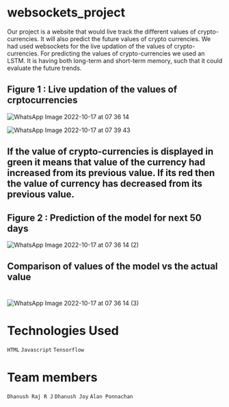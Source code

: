 # websockets_project

Our project is a website that would live track the different values of crypto-currencies. It will also predict the future values of crypto currencies.
We had used websockets for the live updation of the values of crypto-currencies. For predicting the values of crypto-currencies we used an LSTM. It is having both long-term and short-term memory, such that it could evaluate the future trends.

## Figure 1 : Live updation of the values of crptocurrencies
![WhatsApp Image 2022-10-17 at 07 36 14](https://user-images.githubusercontent.com/76429389/196074112-3bf3a3a3-7b73-4333-b142-a3e8fda0ad0b.jpeg)


![WhatsApp Image 2022-10-17 at 07 39 43](https://user-images.githubusercontent.com/76429389/196074315-6ea4c6a3-66d9-4ab7-b713-a67cfa3aa87f.jpeg)

## If the value of crypto-currencies is displayed in green it means that value of the currency had increased from its previous value. If its red then the value of currency has decreased from its previous value.


## Figure 2 : Prediction of the model for next 50 days


![WhatsApp Image 2022-10-17 at 07 36 14 (2)](https://user-images.githubusercontent.com/76429389/196074117-04cc69bb-060d-41cb-9251-8fe0b8257f5e.jpeg)

## Comparison of values of the model vs the actual value
#
![WhatsApp Image 2022-10-17 at 07 36 14 (3)](https://user-images.githubusercontent.com/76429389/196074118-a0bb776b-10da-4015-9ccb-e3cb6d0589a1.jpeg)

# Technologies Used

```HTML```
```Javascript```
```Tensorflow```

# Team members

```Dhanush Raj R J```
```Dhanush Joy```
```Alan Ponnachan```


